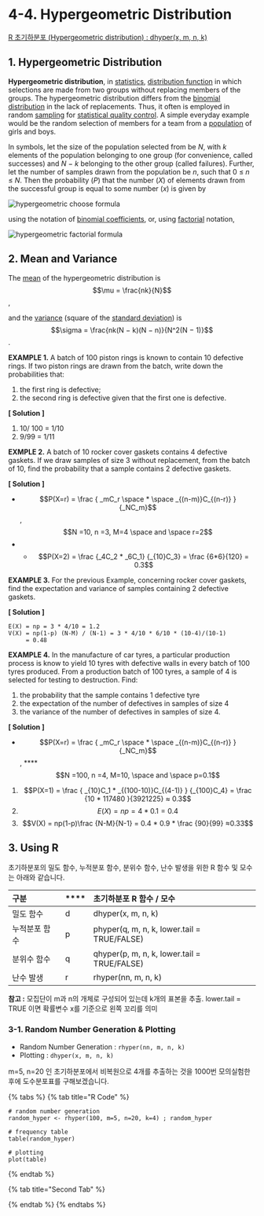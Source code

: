 # 4-4. Hypergeometric Distribution

[R 초기하분포 \(Hypergeometric distribution\) : dhyper\(x, m, n, k\)](https://rfriend.tistory.com/100)

## 1. Hypergeometric Distribution

**Hypergeometric distribution**, in [statistics](https://www.britannica.com/science/statistics), [distribution function](https://www.britannica.com/science/distribution-function) in which selections are made from two groups without replacing members of the groups. The hypergeometric distribution differs from the [binomial distribution](https://www.britannica.com/science/binomial-distribution) in the lack of replacements. Thus, it often is employed in random [sampling](https://www.britannica.com/science/sampling-statistics) for [statistical quality control](https://www.britannica.com/science/statistics/Residual-analysis#ref60723). A simple everyday example would be the random selection of members for a team from a [population](https://www.britannica.com/science/population-biology-and-anthropology) of girls and boys.

In symbols, let the size of the population selected from be _N_, with _k_ elements of the population belonging to one group \(for convenience, called successes\) and _N_ − _k_ belonging to the other group \(called failures\). Further, let the number of samples drawn from the population be _n_, such that 0 ≤ _n_ ≤ _N_. Then the probability \(_P_\) that the number \(_X_\) of elements drawn from the successful group is equal to some number \(_x_\) is given by

![hypergeometric choose formula](https://cdn.britannica.com/71/130571-004-BF8684F1/formula.jpg)

using the notation of [binomial coefficients](https://www.britannica.com/science/combinatorics/Problems-of-enumeration#ref21879), or, using [factorial](https://www.britannica.com/science/factorial) notation,

![hypergeometric factorial formula](https://cdn.britannica.com/72/130572-004-6B016301/formula.jpg)

## 2. Mean and Variance

The [mean](https://www.britannica.com/science/mean) of the hypergeometric distribution is  $$\mu = \frac{nk}{N}$$ , 

and the [variance](https://www.britannica.com/topic/variance) \(square of the [standard deviation](https://www.britannica.com/topic/standard-deviation)\) is $$\sigma = \frac{nk(N − k)(N − n)}{N^2(N − 1)}$$ .

**EXAMPLE 1.** A batch of 100 piston rings is known to contain 10 defective rings. If two piston rings are drawn from the batch, write down the probabilities that: 

1. the first ring is defective; 
2. the second ring is defective given that the first one is defective.

**\[ Solution \]**

1. 10/ 100 = 1/10
2. 9/99 = 1/11

**EXMPLE 2.** A batch of 10 rocker cover gaskets contains 4 defective gaskets. If we draw samples of size 3 without replacement, from the batch of 10, find the probability that a sample contains 2 defective gaskets.

**\[ Solution \]**

* $$P(X=r) = \frac { _mC_r \space * \space  _{(n-m)}C_{(n-r)} } {_NC_m}$$ , $$N =10,  n =3, M=4 \space and \space r=2$$ 
* * $$P(X=2) = \frac {_4C_2 * _6C_1} {_{10}C_3} =  \frac {6*6}{120} = 0.3$$ 

**EXAMPLE 3.** For the previous Example, concerning rocker cover gaskets, find the expectation and variance of samples containing 2 defective gaskets.

**\[ Solution \]**

```text
E(X) = np = 3 * 4/10 = 1.2
V(X) = np(1-p) (N-M) / (N-1) = 3 * 4/10 * 6/10 * (10-4)/(10-1)
     = 0.48
```

**EXAMPLE 4.** In the manufacture of car tyres, a particular production process is know to yield 10 tyres with defective walls in every batch of 100 tyres produced. From a production batch of 100 tyres, a sample of 4 is selected for testing to destruction. Find: 

1. the probability that the sample contains 1 defective tyre 
2. the expectation of the number of defectives in samples of size 4 
3. the variance of the number of defectives in samples of size 4.

**\[ Solution \]**

* $$P(X=r) = \frac { _mC_r \space * \space  _{(n-m)}C_{(n-r)} } {_NC_m}$$ , ****$$N =100,  n =4,  M=10, \space and \space p=0.1$$ 

1. $$P(X=1) = \frac { _{10}C_1 * _{(100-10)}C_{(4-1)} } {_{100}C_4} = \frac {10 * 117480 }{3921225} ≈ 0.3$$ 
2. $$E(X) = np = 4 * 0.1 = 0.4$$ 
3. $$V(X) = np(1-p)\frac {N-M}{N-1} = 0.4 * 0.9 * \frac {90}{99} ≈0.33$$ 

## 3. Using R

초기하분포의 밀도 함수, 누적분포 함수, 분위수 함수, 난수 발생을 위한 R 함수 및 모수는 아래와 같습니다.

| **구분**  |  **** | **초기하분포 R 함수 / 모수** |
| :--- | :--- | :--- |
|  밀도 함수 | d |   dhyper\(x, m, n, k\) |
|  누적분포 함수 | p |   phyper\(q, m, n, k, lower.tail = TRUE/FALSE\) |
|  분위수 함수 | q |   qhyper\(p, m, n, k, lower.tail = TRUE/FALSE\) |
|  난수 발생 | r |   rhyper\(nn, m, n, k\) |

**참고 :** 모집단이 m과 n의 개체로 구성되어 있는데 k개의 표본을 추출.            lower.tail = TRUE 이면 확률변수 x를 기준으로 왼쪽 꼬리를 의미

###  3-1. Random Number Generation & Plotting

* Random Number Generation : `rhyper(nn, m, n, k)`
* Plotting : `dhyper(x, m, n, k)`

 m=5, n=20 인 초기하분포에서 비복원으로 4개를 추출하는 것을 1000번 모의실험한 후에 도수분포표를 구해보겠습니다.

{% tabs %}
{% tab title="R Code" %}
```text
# random number generation
random_hyper <- rhyper(100, m=5, n=20, k=4) ; random_hyper

# frequency table
table(random_hyper)

# plotting
plot(table)
```
{% endtab %}

{% tab title="Second Tab" %}

{% endtab %}
{% endtabs %}



